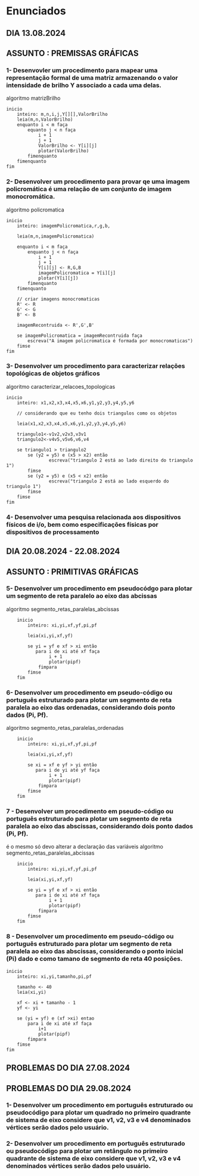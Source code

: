 # Enunciados

## DIA 13.08.2024 
## ASSUNTO : PREMISSAS GRÁFICAS

### 1- Desenvovler um procedimento para mapear uma representação formal de uma matriz armazenando o valor intensidade de brilho Y associado a cada uma delas.

algoritmo matrizBrilho

    inicio
        inteiro: m,n,i,j,Y[][],ValorBrilho
        leia(m,n,ValorBrilho)
        enquanto i < m faça
            equanto j < n faça
                i + 1
                j + 1
                ValorBrilho <- Y[i][j] 
                plotar(ValorBrilho)
            fimenquanto
        fimenquanto
    fim
    
### 2- Desenvolver um procedimento para provar qe uma imagem policromática é uma relação de um conjunto de imagem monocromática.
algoritmo policromatica

    inicio
        inteiro: imagemPolicromatica,r,g,b,

        leia(m,n,imagemPolicromatica)

        enquanto i < m faça
            enquanto j < n faça
                i + 1
                j + 1
                Y[i][j] <- R,G,B
                imagemPolicromatica = Y[i][j]
                plotar(Y[i][j])
            fimenquanto
        fimenquanto
    
        // criar imagens monocromaticas
        R' <- R
        G' <- G
        B' <- B
        
        imagemRecontruida <- R',G',B'

        se imagemPolicromatica = imagemRecontruida faça
            escreva("A imagem policromatica é formada por monocromaticas")
        fimse
    fim


### 3- Desenvolver um procedimento para caracterizar relações topológicas de objetos gráficos
algoritmo caracterizar_relacoes_topologicas

    inicio
        inteiro: x1,x2,x3,x4,x5,x6,y1,y2,y3,y4,y5,y6

        // considerando que eu tenho dois triangulos como os objetos

        leia(x1,x2,x3,x4,x5,x6,y1,y2,y3,y4,y5,y6)

        triangulo1<-v1v2,v2v3,v3v1
        triangulo2<-v4v5,v5v6,v6,v4

        se triangulo1 > triangulo2
            se (y2 = y5) e (x5 > x2) então
                    escreva("triangulo 2 está ao lado direito do triangulo 1")
            fimse
            se (y2 = y5) e (x5 < x2) então
                    escreva("triangulo 2 está ao lado esquerdo do triangulo 1")
            fimse
        fimse
    fim
    
### 4- Desenvolver uma pesquisa relacionada aos dispositivos físicos de i/o, bem como especificações físicas por dispositivos de processamento

## DIA 20.08.2024 - 22.08.2024 
## ASSUNTO : PRIMITIVAS GRÁFICAS

### 5- Desenvolver um procedimento em pseudocódgo para plotar um segmento de reta paralelo ao eixo das abcissas
algoritmo segmento_retas_paralelas_abcissas

        inicio
            inteiro: xi,yi,xf,yf,pi,pf

            leia(xi,yi,xf,yf)

            se yi = yf e xf > xi então 
               para i de xi até xf faça
                    i + 1
                    plotar(pipf)
                fimpara
            fimse
        fim  
### 6-  Desenvolver um procedimento em pseudo-código ou português estruturado para plotar um segmento de reta paralela ao eixo das ordenadas, considerando dois ponto dados (Pi, Pf).
algoritmo segmento_retas_paralelas_ordenadas
        
        inicio
            inteiro: xi,yi,xf,yf,pi,pf

            leia(xi,yi,xf,yf)

            se xi = xf e yf > yi então 
               para i de yi até yf faça
                    i + 1
                    plotar(pipf)
                fimpara
            fimse
        fim  

### 7 - Desenvolver um procedimento em pseudo-código ou português estruturado para plotar um segmento de reta paralela ao eixo das abscissas, considerando dois ponto dados (Pi, Pf).
é o mesmo só devo alterar a declaração das variáveis
algoritmo segmento_retas_paralelas_abcissas
      
        inicio
            inteiro: xi,yi,xf,yf,pi,pf

            leia(xi,yi,xf,yf)

            se yi = yf e xf > xi então 
               para i de xi até xf faça
                    i + 1
                    plotar(pipf)
                fimpara
            fimse
        fim  

### 8 - Desenvolver um procedimento em pseudo-código ou português estruturado para plotar um segmento de reta paralela ao eixo das abscissas, considerando o ponto inicial (Pi) dado e como tamano de segmento de reta 40 posições.

  
    inicio
        inteiro: xi,yi,tamanho,pi,pf

        tamanho <- 40
        leia(xi,yi)

        xf <- xi + tamanho - 1
        yf <- yi

        se (yi = yf) e (xf >xi) entao
            para i de xi até xf faça
                i+1
                plotar(pipf)
            fimpara
        fimse
    fim

## PROBLEMAS DO DIA 27.08.2024

## PROBLEMAS DO DIA 29.08.2024
### 1- Desenvolver um procedimento em português estruturado ou pseudocódigo para plotar um quadrado no primeiro quadrante de sistema de eixo considere que v1, v2, v3 e v4 denominados vértices serão dados pelo usuário.


### 2- Desenvolver um procedimento em português estruturado ou pseudocódigo para plotar um retângulo no primeiro quadrante de sistema de eixo considere que v1, v2, v3 e v4 denominados vértices serão dados pelo usuário.
